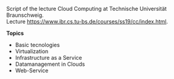 Script of the lecture Cloud Computing at Technische Universität Braunschweig.  
Lecture https://www.ibr.cs.tu-bs.de/courses/ss19/cc/index.html.  


**Topics**  
* Basic tecnologies  
* Virtualization
* Infrastructure as a Service
* Datamanagement in Clouds
* Web-Service 
